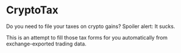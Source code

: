 CryptoTax
=========

Do you need to file your taxes on crypto gains? Spoiler alert: It sucks.

This is an attempt to fill those tax forms for you automatically from exchange-exported trading data.
